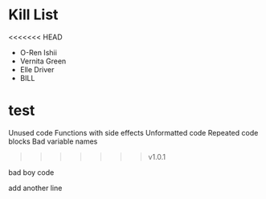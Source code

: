 Kill List
=========
<<<<<<< HEAD
* O-Ren Ishii
* Vernita Green
* Elle Driver
* BILL

test
=======
Unused code
Functions with side effects
Unformatted code
Repeated code blocks
Bad variable names
>>>>>>> v1.0.1

bad boy code

add another line